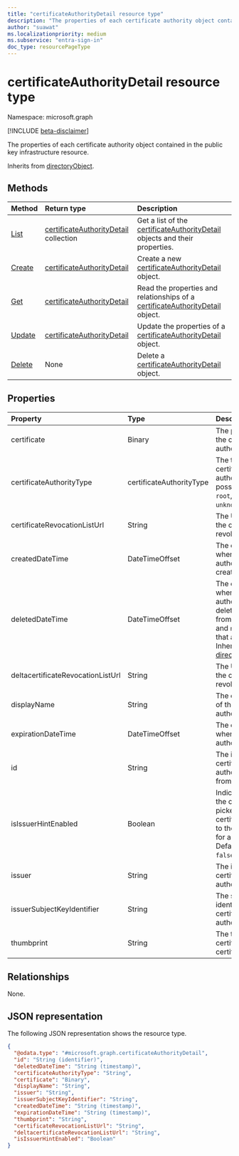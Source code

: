 ```yaml
---
title: "certificateAuthorityDetail resource type"
description: "The properties of each certificate authority object contained in the public key infrastructure resource."
author: "suawat"
ms.localizationpriority: medium
ms.subservice: "entra-sign-in"
doc_type: resourcePageType
---
```


# certificateAuthorityDetail resource type

Namespace: microsoft.graph

[!INCLUDE [beta-disclaimer](../../includes/beta-disclaimer.md)]

The properties of each certificate authority object contained in the public key infrastructure resource.


Inherits from [directoryObject](../resources/directoryobject.md).


## Methods
|Method|Return type|Description|
|:---|:---|:---|
|[List](../api/certificatebasedauthpki-list-certificateauthorities.md)|[certificateAuthorityDetail](../resources/certificateauthoritydetail.md) collection|Get a list of the [certificateAuthorityDetail](../resources/certificateauthoritydetail.md) objects and their properties.|
|[Create](../api/certificatebasedauthpki-post-certificateauthorities.md)|[certificateAuthorityDetail](../resources/certificateauthoritydetail.md)|Create a new [certificateAuthorityDetail](../resources/certificateauthoritydetail.md) object.|
|[Get](../api/certificateauthoritydetail-get.md)|[certificateAuthorityDetail](../resources/certificateauthoritydetail.md)|Read the properties and relationships of a [certificateAuthorityDetail](../resources/certificateauthoritydetail.md) object.|
|[Update](../api/certificateauthoritydetail-update.md)|[certificateAuthorityDetail](../resources/certificateauthoritydetail.md)|Update the properties of a [certificateAuthorityDetail](../resources/certificateauthoritydetail.md) object.|
|[Delete](../api/certificatebasedauthpki-delete-certificateauthorities.md)|None|Delete a [certificateAuthorityDetail](../resources/certificateauthoritydetail.md) object.|

## Properties
|Property|Type|Description|
|:---|:---|:---|
|certificate|Binary|The public key of the certificate authority.|
|certificateAuthorityType|certificateAuthorityType|The type of certificate authority. The possible values are: `root`, `intermediate`, `unknownFutureValue`.|
|certificateRevocationListUrl|String|The URL to check if the certificate is revoked.|
|createdDateTime|DateTimeOffset|The date and time when the certificate authority was created.|
|deletedDateTime|DateTimeOffset|The date and time when the certificate authority was soft deleted. Inherited from base class and `null` for objects that are not deleted. Inherited from [directoryObject](../resources/directoryobject.md).|
|deltacertificateRevocationListUrl|String|The URL to check if the certificate is revoked.|
|displayName|String|The display name of the certificate authority.|
|expirationDateTime|DateTimeOffset|The date and time when the certificate authority expires.|
|id|String|The id of the certificate authority. Inherited from [entity](../resources/entity.md).|
|isIssuerHintEnabled|Boolean|Indicates whether the certificate picker presents the certificate authority to the user to use for authentication. Default value is `false`. Optional.|
|issuer|String|The issuer of the certificate authority.|
|issuerSubjectKeyIdentifier|String|The subject key identifier of certificate authority.|
|thumbprint|String|The thumbprint of certificate authority certificate.|

## Relationships
None.

## JSON representation
The following JSON representation shows the resource type.
<!-- {
  "blockType": "resource",
  "keyProperty": "id",
  "@odata.type": "microsoft.graph.certificateAuthorityDetail",
  "baseType": "microsoft.graph.directoryObject",
  "openType": false
}
-->
``` json
{
  "@odata.type": "#microsoft.graph.certificateAuthorityDetail",
  "id": "String (identifier)",
  "deletedDateTime": "String (timestamp)",
  "certificateAuthorityType": "String",
  "certificate": "Binary",
  "displayName": "String",
  "issuer": "String",
  "issuerSubjectKeyIdentifier": "String",
  "createdDateTime": "String (timestamp)",
  "expirationDateTime": "String (timestamp)",
  "thumbprint": "String",
  "certificateRevocationListUrl": "String",
  "deltacertificateRevocationListUrl": "String",
  "isIssuerHintEnabled": "Boolean"
}
```

